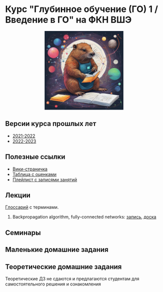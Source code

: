 # Курс "Глубинное обучение (ГО) 1 / Введение в ГО" на ФКН ВШЭ

<p align="center">
  <img src="image.jpg" width="50%"/>
</p>

## Версии курса прошлых лет

* [2021-2022](https://github.com/isadrtdinov/intro-to-dl-hse/tree/2021-2022)
* [2022-2023](https://github.com/isadrtdinov/intro-to-dl-hse/tree/2022-2023)

## Полезные ссылки

* [Вики-страничка](http://wiki.cs.hse.ru/Глубинное_обучение_1_23/24)
* [Таблица с оценками](https://docs.google.com/spreadsheets/d/1D0m5CFlj6CJPUhYPTsCAhD-euPCV31iZGDnib08SGuI/edit?usp=sharing)
* [Плейлист с записями занятий](https://www.youtube.com/playlist?list=PLEwK9wdS5g0q1A2aQI83jeaRPwhBZhprY)

## Лекции

[Глоссарий](https://github.com/isadrtdinov/intro-to-dl-hse/blob/2023-2024/glossary.md) с терминами.
1. Backpropagation algorithm, fully-connected networks: [запись](https://youtu.be/DXZK3rpDp4U?si=UpS9dkXpNXB4uF0Q), [доска](https://github.com/isadrtdinov/intro-to-dl-hse/blob/2023-2024/lecture-notes/notes-01-mlp.pdf)

## Семинары

## Маленькие домашние задания

## Теоретические домашние задания

Теоретические ДЗ не сдаются и предлагаются студентам для самостоятельного решения и ознакомления
